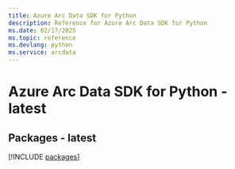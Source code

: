 ```yaml
---
title: Azure Arc Data SDK for Python
description: Reference for Azure Arc Data SDK for Python
ms.date: 02/17/2025
ms.topic: reference
ms.devlang: python
ms.service: arcdata
---
```

# Azure Arc Data SDK for Python - latest
## Packages - latest
[!INCLUDE [packages](arc-data-index.md)]